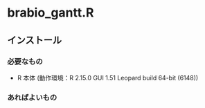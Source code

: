 # brabio_gantt.R

## インストール

### 必要なもの
* R 本体 (動作環境：R 2.15.0 GUI 1.51 Leopard build 64-bit (6148))

### あればよいもの